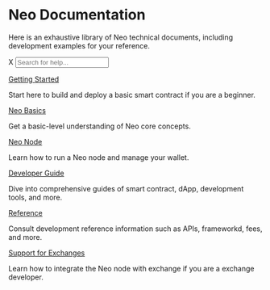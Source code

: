 <div>
    <div class="text-center">
        <h1 class="m-0 p-0">Neo Documentation</h1>
        <p>Here is an exhaustive library of Neo technical documents, including development examples for your reference.</p>
        <div class="search-bar2">
            <i class="fas fa-search"></i>
            <span class="search-de2">X</span>
            <input id="sInput2" type="text" class="form-control pl-5" placeholder="Search for help...">
            <div class="search-re2">
                <ul id="sResult2" class="p-0"></ul>
            </div>
        </div>
    </div>
    <div class="row">
        <div class="col-12 col-md-6 my-3 align-items-stretch">
            <div class="home-link p-4"><a href="gettingstarted/prerequisites.html">Getting Started</a>
                <p>Start here to build and deploy a basic smart contract if you are a beginner.</p>
            </div>
        </div>
        <div class="col-12 col-md-6 my-3 align-items-stretch">
            <div class="home-link p-4"><a href="basic/concept/blockchain/block.html">Neo Basics</a>
                <p>Get a basic-level understanding of Neo core concepts.</p>
            </div>
        </div>
        <div class="col-12 col-md-6 my-3 align-items-stretch">
            <div class="home-link p-4"><a href="node/introduction.html">Neo Node</a>
                <p>Learn how to run a Neo node and manage your wallet.</p>
            </div>
        </div>
        <div class="col-12 col-md-6 my-3 align-items-stretch">
            <div class="home-link p-4"><a href="develop/network/testnet.html">Developer Guide</a>
                <p>Dive into comprehensive guides of smart contract, dApp, development tools, and more.</p>
            </div>
        </div>
        <div class="col-12 col-md-6 my-3 align-items-stretch">
            <div class="home-link p-4"><a href="reference/rpc/latest-version/api.html">Reference</a>
                <p>Consult development reference information such as APIs, frameworkd, fees, and more.</p>
            </div>
        </div>
        <div class="col-12 col-md-6 my-3 align-items-stretch">
            <div class="home-link p-4"><a href="exchange/general.html">Support for Exchanges</a>
                <p>Learn how to integrate the Neo node with exchange if you are a exchange developer.</p>
            </div>
        </div>
    </div>
</div>

<link href="../zh-cn/index.css" rel="stylesheet" />
